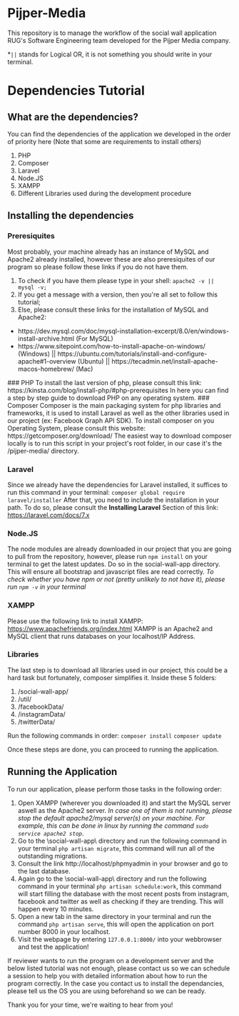 # Pijper-Media
This repository is to manage the workflow of the social wall application RUG's Software Engineering team developed for the Pijper Media company.

*```||``` stands for Logical OR, it is not something you should write in your terminal.

# Dependencies Tutorial
## What are the dependencies?
You can find the dependencies of the application we developed in the order of priority here (Note that some are requirements to install others)
1. PHP
2. Composer
3. Laravel
4. Node.JS
5. XAMPP
6. Different Libraries used during the development procedure

## Installing the dependencies
### Preresiquites
Most probably, your machine already has an instance of MySQL and Apache2 already installed, however these are also preresiquites of our program so please follow these links if you do not have them. 
1. To check if you have them please type in your shell: ```apache2 -v || mysql -v;```
2. If you get a message with a version, then you're all set to follow this tutorial;
3. Else, please consult these links for the installation of MySQL and Apache2:
<ul> <li> https://dev.mysql.com/doc/mysql-installation-excerpt/8.0/en/windows-install-archive.html (For MySQL) </li>
 <li> https://www.sitepoint.com/how-to-install-apache-on-windows/ (Windows) || https://ubuntu.com/tutorials/install-and-configure-apache#1-overview (Ubuntu) || https://tecadmin.net/install-apache-macos-homebrew/ (Mac) </li> </ul>
 ### PHP
 To install the last version of php, please consult this link:
 https://kinsta.com/blog/install-php/#php-prerequisites
 In here you can find a step by step guide to download PHP on any operating system.
 ### Composer
 Composer is the main packaging system for php libraries and frameworks, it is used to install Laravel as well as the other libraries used in our project (ex: Facebook Graph API SDK). To install composer on you Operating System, please consult this website:
 https://getcomposer.org/download/
 The easiest way to download composer locally is to run this script in your project's root folder, in our case it's the /pijper-media/ directory.
 
 ### Laravel
 Since we already have the dependencies for Laravel installed, it suffices to run this command in your terminal:
 ```composer global require laravel/installer```
 After that, you need to include the installation in your path. To do so, please consult the **Installing Laravel** Section of this link:
 https://laravel.com/docs/7.x
 
 ### Node.JS
 The node modules are already downloaded in our project that you are going to pull from the repository, however, please run ```npm install``` on your terminal to get the latest updates. Do so in the social-wall-app directory. This will ensure all bootstrap and javascript files are read correctly.
 *To check whether you have npm or not (pretty unlikely to not have it), please run ```npm -v``` in your terminal*
 
 ### XAMPP
 Please use the following link to install XAMPP:
 https://www.apachefriends.org/index.html
XAMPP is an Apache2 and MySQL client that runs databases on your localhost/IP Address.

### Libraries
The last step is to download all libraries used in our project, this could be a hard task but fortunately, composer simplifies it.
Inside these 5 folders:
1. /social-wall-app/
2. /util/
3. /facebookData/
4. /instagramData/
6. /twitterData/

Run the following commands in order:
```composer install```
```composer update```

Once these steps are done, you can proceed to running the application.

## Running the Application

To run our application, please perform those tasks in the following order:
1. Open XAMPP (wherever you downloaded it) and start the MySQL server aswell as the Apache2 server. *In case one of them is not running, please stop the default apache2/mysql server(s) on your machine. For example, this can be done in linux by running the command ```sudo service apache2 stop```*.
2. Go to the \social-wall-app\ directory and run the following command in your terminal ```php artisan migrate```, this command will run all of the outstanding migrations.
3. Consult the link http://localhost/phpmyadmin in your browser and go to the last database.
4. Again go to the \social-wall-app\ directory and run the following command in your terminal ```php artisan schedule:work```, this command will start filling the database with the most recent posts from instagram, facebook and twitter as well as checking if they are trending. This will happen every 10 minutes.
5. Open a new tab in the same directory in your terminal and run the command ```php artisan serve```, this will open the application on port number 8000 in your localhost.
6. Visit the webpage by entering ```127.0.0.1:8000/``` into your webbrowser and test the application!

If reviewer wants to run the program on a development server and the below listed tutorial was not enough, please contact us so we can schedule a session to help you with detailed information about how to run the program correctly. In the case you contact us to install the dependancies, please tell us the OS you are using beforehand so we can be ready.

Thank you for your time, we're waiting to hear from you!
